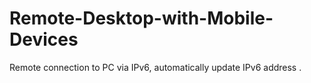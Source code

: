 # Remote-Desktop-with-Mobile-Devices
Remote connection to PC via IPv6, automatically update IPv6 address .
